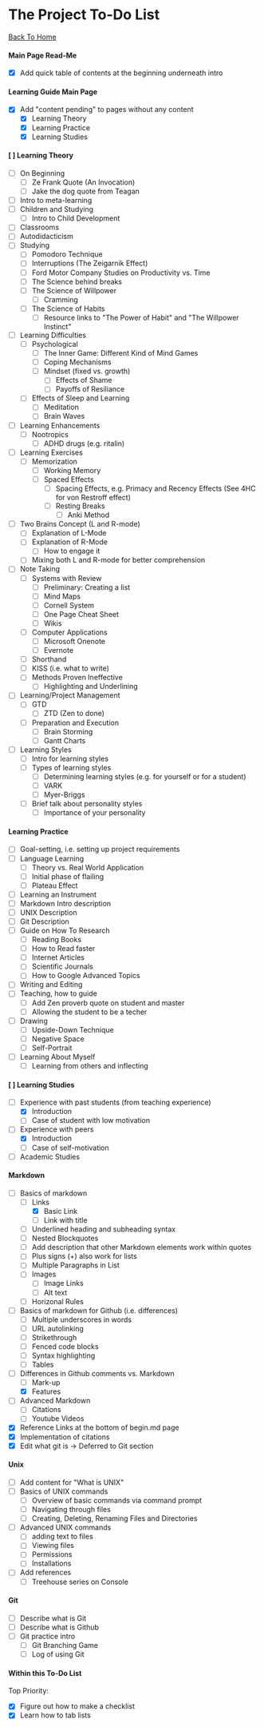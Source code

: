 The Project To-Do List
======================

[Back To Home](README.md)

#### Main Page Read-Me
- [x] Add quick table of contents at the beginning underneath intro

#### Learning Guide Main Page
- [x] Add "content pending" to pages without any content
	- [x] Learning Theory
	- [x] Learning Practice
	- [x] Learning Studies

#### [ ] Learning Theory
- [ ] On Beginning
	- [ ] Ze Frank Quote (An Invocation)
	- [ ] Jake the dog quote from Teagan
- [ ] Intro to meta-learning
- [ ] Children and Studying
	- [ ] Intro to Child Development
- [ ] Classrooms
- [ ] Autodidacticism
- [ ] Studying
	- [ ] Pomodoro Technique
	- [ ] Interruptions (The Zeigarnik Effect)
	- [ ] Ford Motor Company Studies on Productivity vs. Time
	- [ ] The Science behind breaks
	- [ ] The Science of Willpower
		- [ ] Cramming
	- [ ] The Science of Habits
		- [ ] Resource links to "The Power of Habit" and "The Willpower Instinct"
- [ ] Learning Difficulties
	- [ ] Psychological
		- [ ] The Inner Game: Different Kind of Mind Games
		- [ ] Coping Mechanisms
		- [ ] Mindset (fixed vs. growth)
			- [ ] Effects of Shame
			- [ ] Payoffs of Resiliance
	- [ ] Effects of Sleep and Learning
		- [ ] Meditation
		- [ ] Brain Waves
- [ ] Learning Enhancements
	- [ ] Nootropics
		- [ ] ADHD drugs (e.g. ritalin)
- [ ] Learning Exercises
	- [ ] Memorization
		- [ ] Working Memory
		- [ ] Spaced Effects
			- [ ] Spacing Effects, e.g. Primacy and Recency Effects (See 4HC for von Restroff effect)
			- [ ] Resting Breaks
				- [ ] Anki Method
- [ ] Two Brains Concept (L and R-mode)
	- [ ] Explanation of L-Mode
	- [ ] Explanation of R-Mode
		- [ ] How to engage it
	- [ ] Mixing both L and R-mode for better comprehension
- [ ] Note Taking
	- [ ] Systems with Review
		- [ ] Preliminary: Creating a list
		- [ ] Mind Maps
		- [ ] Cornell System
		- [ ] One Page Cheat Sheet
		- [ ] Wikis
	- [ ] Computer Applications
		- [ ] Microsoft Onenote
		- [ ] Evernote
	- [ ] Shorthand
	- [ ] KISS (i.e. what to write)
	- [ ] Methods Proven Ineffective
		- [ ] Highlighting and Underlining
- [ ] Learning/Project Management
	- [ ] GTD
		- [ ] ZTD (Zen to done)
	- [ ] Preparation and Execution
		- [ ] Brain Storming
		- [ ] Gantt Charts
- [ ] Learning Styles
	- [ ] Intro for learning styles
	- [ ] Types of learning styles
		- [ ] Determining learning styles (e.g. for yourself or for a student)
		- [ ] VARK
		- [ ] Myer-Briggs
	- [ ] Brief talk about personality styles
		- [ ] Importance of your personality

#### Learning Practice
- [ ] Goal-setting, i.e. setting up project requirements
- [ ] Language Learning
	- [ ] Theory vs. Real World Application
	- [ ] Initial phase of flailing
	- [ ] Plateau Effect
- [ ] Learning an Instrument
- [ ] Markdown Intro description
- [ ] UNIX Description
- [ ] Git Description
- [ ] Guide on How To Research
	- [ ] Reading Books
	- [ ] How to Read faster
	- [ ] Internet Articles
	- [ ] Scientific Journals
	- [ ] How to Google Advanced Topics
- [ ] Writing and Editing
- [ ] Teaching, how to guide
	- [ ] Add Zen proverb quote on student and master
	- [ ] Allowing the student to be a techer
- [ ] Drawing
	- [ ] Upside-Down Technique
	- [ ] Negative Space
	- [ ] Self-Portrait
- [ ] Learning About Myself
	- [ ] Learning from others and inflecting

#### [ ] Learning Studies
- [ ] Experience with past students (from teaching experience)
	- [x] Introduction
	- [ ] Case of student with low motivation
- [ ] Experience with peers
	- [x] Introduction
	- [ ] Case of self-motivation
- [ ] Academic Studies

#### Markdown
- [ ] Basics of markdown
	- [ ] Links
		- [x] Basic Link
		- [ ] Link with title
	- [ ] Underlined heading and subheading syntax
	- [ ] Nested Blockquotes
	- [ ] Add description that other Markdown elements work within quotes
	- [ ] Plus signs (+) also work for lists
	- [ ] Multiple Paragraphs in List
 	- [ ] Images
 		- [ ] Image Links
 		- [ ] Alt text
 	- [ ] Horizonal Rules
- [ ] Basics of markdown for Github (i.e. differences)
	- [ ] Multiple underscores in words
	- [ ] URL autolinking
	- [ ] Strikethrough
	- [ ] Fenced code blocks
	- [ ] Syntax highlighting
	- [ ] Tables
- [ ] Differences in Github comments vs. Markdown
	- [ ] Mark-up
	- [x] Features
- [ ] Advanced Markdown
	- [ ] Citations
	- [ ] Youtube Videos
- [x] Reference Links at the bottom of begin.md page
- [x] Implementation of citations
- [x] Edit what git is -> Deferred to Git section

#### Unix
- [ ] Add content for "What is UNIX"
- [ ] Basics of UNIX commands
	- [ ] Overview of basic commands via command prompt
	- [ ] Navigating through files
	- [ ] Creating, Deleting, Renaming Files and Directories
- [ ] Advanced UNIX commands
	- [ ] adding text to files
	- [ ] Viewing files
	- [ ] Permissions
	- [ ] Installations
- [ ] Add references
	- [ ] Treehouse series on Console

#### Git
- [ ] Describe what is Git
- [ ] Describe what is Github
- [ ] Git practice intro
	- [ ] Git Branching Game
	- [ ] Log of using Git

#### Within this To-Do List
Top Priority:
- [x] Figure out how to make a checklist
- [x] Learn how to tab lists